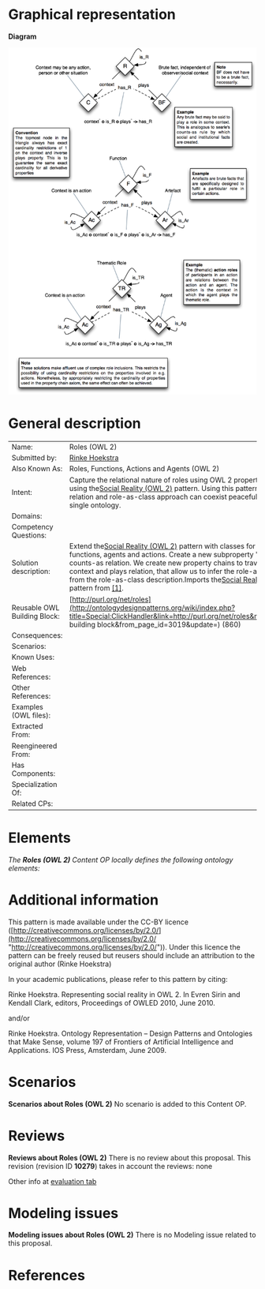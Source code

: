 #  Graphical representation


__Diagram__




[![Image:Role.png](./Role.png)](../Image/Role.png.md "Image:Role.png")




#  General description




|  |  |
| --- | --- |
|  Name: |  Roles (OWL 2) |
|  Submitted by: | [Rinke Hoekstra](http://ontologydesignpatterns.org/wiki/index.php?title=User:Rinke_Hoekstra&action=edit&redlink=1 "User:Rinke Hoekstra (not yet written)") |
|  Also Known As: |  Roles, Functions, Actions and Agents (OWL 2) |
|  Intent: |  Capture the relational nature of roles using OWL 2 property chains, using the[Social Reality (OWL 2)](http://ontologydesignpatterns.org/wiki/index.php?title=Community:Social_Reality_%28OWL_2%29&action=edit&redlink=1 "Community:Social Reality (OWL 2) (not yet written)") pattern. Using this pattern the role-as-relation and role-as-class approach can coexist peacefully inside a single ontology. |
|  Domains: |  |
|  Competency Questions: |  |
|  Solution description: |  Extend the[Social Reality (OWL 2)](http://ontologydesignpatterns.org/wiki/index.php?title=Community:Social_Reality_%28OWL_2%29&action=edit&redlink=1 "Community:Social Reality (OWL 2) (not yet written)") pattern with classes for roles, functions, agents and actions. Create a new subproperty "plays" for the counts-as relation. We create new property chains to traverse the context and plays relation, that allow us to infer the role-as-relation from the role-as-class description.Imports the[Social Reality (OWL 2)](http://ontologydesignpatterns.org/wiki/index.php?title=Community:Social_Reality_%28OWL_2%29&action=edit&redlink=1 "Community:Social Reality (OWL 2) (not yet written)") pattern from [[1]](http://purl.org/net/social-reality "http://purl.org/net/social-reality"). |
|  Reusable OWL Building Block: | [http://purl.org/net/roles](http://ontologydesignpatterns.org/wiki/index.php?title=Special:ClickHandler&link=http://purl.org/net/roles&message=OWL building block&from_page_id=3019&update=) (860) |
|  Consequences: |  |
|  Scenarios: |  |
|  Known Uses: |  |
|  Web References: |  |
|  Other References: |  |
|  Examples (OWL files): |  |
|  Extracted From: |  |
|  Reengineered From: |  |
|  Has Components: |  |
|  Specialization Of: |  |
|  Related CPs: |  |


  




#  Elements


_The __Roles (OWL 2)__ Content OP locally defines the following ontology elements:_



#  Additional information


This pattern is made available under the CC-BY licence ([http://creativecommons.org/licenses/by/2.0/](http://creativecommons.org/licenses/by/2.0/ "http://creativecommons.org/licenses/by/2.0/")). Under this licence the pattern can be freely reused but reusers should include an attribution to the original author (Rinke Hoekstra)


In your academic publications, please refer to this pattern by citing:


Rinke Hoekstra. Representing social reality in OWL 2. In Evren Sirin and Kendall Clark, editors, Proceedings of OWLED 2010, June 2010.


and/or


Rinke Hoekstra. Ontology Representation – Design Patterns and Ontologies that Make Sense, volume 197 of Frontiers of Artificial Intelligence and Applications. IOS Press, Amsterdam, June 2009.


  




#  Scenarios



__Scenarios about Roles (OWL 2)__
No scenario is added to this Content OP.




#  Reviews



__Reviews about Roles (OWL 2)__
There is no review about this proposal.
This revision (revision ID __10279__) takes in account the reviews: none


Other info at [evaluation tab](http://ontologydesignpatterns.org/wiki/index.php?title=Submissions:Roles_%28OWL_2%29&action=evaluation "http://ontologydesignpatterns.org/wiki/index.php?title=Submissions:Roles_%28OWL_2%29&action=evaluation")




  




#  Modeling issues



__Modeling issues about Roles (OWL 2)__
There is no Modeling issue related to this proposal.




  




#  References